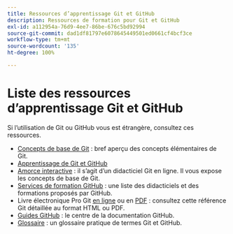 ```yaml
---
title: Ressources d’apprentissage Git et GitHub
description: Ressources de formation pour Git et GitHub
exl-id: a112954a-76d9-4ee7-86be-676c5bd92994
source-git-commit: dad1df81797e6078645449501ed0661cf4bcf3ce
workflow-type: tm+mt
source-wordcount: '135'
ht-degree: 100%

---
```


# Liste des ressources d’apprentissage Git et GitHub

Si l’utilisation de Git ou GitHub vous est étrangère, consultez ces ressources.

- [Concepts de base de Git](https://git-scm.com/book/fr/v2/Getting-Started-Git-Basics) : bref aperçu des concepts élémentaires de Git.
- [Apprentissage de Git et GitHub](https://docs.github.com/fr/github/getting-started-with-github/git-and-github-learning-resources)
- [Amorce interactive](https://try.github.io/) : il s’agit d’un didacticiel Git en ligne. Il vous expose les concepts de base de Git.
- [Services de formation GitHub](https://services.github.com/training/) : une liste des didacticiels et des formations proposés par GitHub.
- Livre électronique Pro Git [en ligne](https://git-scm.com/book/fr/v2) ou en [PDF](https://progit2.s3.amazonaws.com/en/2016-03-22-f3531/progit-en.1084.pdf) : consultez cette référence Git détaillée au format HTML ou PDF.
- [Guides GitHub](https://guides.github.com/) : le centre de la documentation GitHub.
- [Glossaire](https://docs.github.com/fr/github/getting-started-with-github/github-glossary) : un glossaire pratique de termes Git et GitHub.
